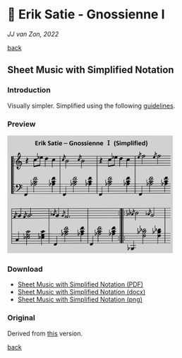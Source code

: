 🎵 Erik Satie - Gnossienne Ⅰ
============================

*JJ van Zon, 2022*

[back](../README.md)

Sheet Music with Simplified Notation
------------------------------------

### Introduction

Visually simpler. Simplified using the following [guidelines](https://jjvanzon.github.io/Piano-Playing-Docs/methods/sheet-music-simplification.html).

### Preview

<img src="satie-gnossienne-1-sheet-music-simplified-notation-preview.png" width="375" />

### Download

- [Sheet Music with Simplified Notation (PDF)](satie-gnossienne-1-sheet-music-simplified-notation.pdf)
- [Sheet Music with Simplified Notation (docx)](satie-gnossienne-1-sheet-music-simplified-notation.docx)
- [Sheet Music with Simplified Notation (png)](satie-gnossienne-1-sheet-music-simplified-notation.png)

### Original

Derived from [this](https://jjvanzon.github.io/Piano-Playing-Docs/satie-gnossienne-1/sheet-music/README.html) version.

[back](../README.md)
